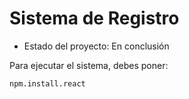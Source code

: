 <h1> Sistema de Registro </h1>

- Estado del proyecto: En conclusión

Para ejecutar el sistema, debes poner: 

```npm.install.react```
